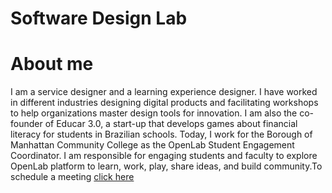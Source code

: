 # Software Design Lab
<!DOCTYPE html>
<html>

<head>
    <title>Raquel Neris Website</title>
    <link rel="stylesheet" type="text/css" href="./styles/style.css" media="screen" />
</head>
<body>
   <h1>About me</h1>
<p>I am a service designer and a learning experience designer. 
    I have worked in different industries designing digital products 
    and facilitating workshops to help organizations master design tools 
    for innovation. I am also the co-founder of Educar 3.0, 
    a start-up that develops games about financial literacy for 
    students in Brazilian schools. Today, I work for the Borough 
    of Manhattan Community College as the OpenLab Student Engagement 
    Coordinator. I am responsible for engaging students and faculty 
    to explore OpenLab platform to learn, work, play, share ideas, 
    and build community.To schedule a meeting <a href="https://calendly.com/openlabforstudents/60min">click here</a></p>
    <a href
   </h1>
</body>

<script src="main.js"></script>

</html> 
